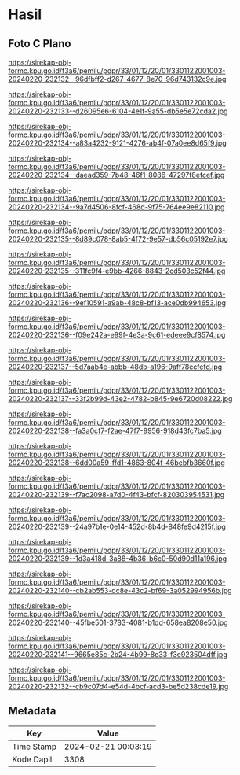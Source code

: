# Hasil

## Foto C Plano

https://sirekap-obj-formc.kpu.go.id/f3a6/pemilu/pdpr/33/01/12/20/01/3301122001003-20240220-232132--96dfbff2-d267-4677-8e70-96d743132c9e.jpg

https://sirekap-obj-formc.kpu.go.id/f3a6/pemilu/pdpr/33/01/12/20/01/3301122001003-20240220-232133--d26095e6-6104-4e1f-9a55-db5e5e72cda2.jpg

https://sirekap-obj-formc.kpu.go.id/f3a6/pemilu/pdpr/33/01/12/20/01/3301122001003-20240220-232134--a83a4232-9121-4276-ab4f-07a0ee8d65f9.jpg

https://sirekap-obj-formc.kpu.go.id/f3a6/pemilu/pdpr/33/01/12/20/01/3301122001003-20240220-232134--daead359-7b48-46f1-8086-47297f8efcef.jpg

https://sirekap-obj-formc.kpu.go.id/f3a6/pemilu/pdpr/33/01/12/20/01/3301122001003-20240220-232134--9a7d4506-8fcf-468d-9f75-764ee9e82110.jpg

https://sirekap-obj-formc.kpu.go.id/f3a6/pemilu/pdpr/33/01/12/20/01/3301122001003-20240220-232135--8d89c078-8ab5-4f72-9e57-db56c05192e7.jpg

https://sirekap-obj-formc.kpu.go.id/f3a6/pemilu/pdpr/33/01/12/20/01/3301122001003-20240220-232135--311fc9f4-e9bb-4266-8843-2cd503c52f44.jpg

https://sirekap-obj-formc.kpu.go.id/f3a6/pemilu/pdpr/33/01/12/20/01/3301122001003-20240220-232136--9ef10591-a9ab-48c8-bf13-ace0db994653.jpg

https://sirekap-obj-formc.kpu.go.id/f3a6/pemilu/pdpr/33/01/12/20/01/3301122001003-20240220-232136--f09e242a-e99f-4e3a-9c61-edeee9cf8574.jpg

https://sirekap-obj-formc.kpu.go.id/f3a6/pemilu/pdpr/33/01/12/20/01/3301122001003-20240220-232137--5d7aab4e-abbb-48db-a196-9aff78ccfefd.jpg

https://sirekap-obj-formc.kpu.go.id/f3a6/pemilu/pdpr/33/01/12/20/01/3301122001003-20240220-232137--33f2b99d-43e2-4782-b845-9e6720d08222.jpg

https://sirekap-obj-formc.kpu.go.id/f3a6/pemilu/pdpr/33/01/12/20/01/3301122001003-20240220-232138--fa3a0cf7-f2ae-47f7-9956-918d43fc7ba5.jpg

https://sirekap-obj-formc.kpu.go.id/f3a6/pemilu/pdpr/33/01/12/20/01/3301122001003-20240220-232138--6dd00a59-ffd1-4863-804f-46bebfb3660f.jpg

https://sirekap-obj-formc.kpu.go.id/f3a6/pemilu/pdpr/33/01/12/20/01/3301122001003-20240220-232139--f7ac2098-a7d0-4f43-bfcf-820303954531.jpg

https://sirekap-obj-formc.kpu.go.id/f3a6/pemilu/pdpr/33/01/12/20/01/3301122001003-20240220-232139--24a97b1e-0e14-452d-8b4d-848fe9d4215f.jpg

https://sirekap-obj-formc.kpu.go.id/f3a6/pemilu/pdpr/33/01/12/20/01/3301122001003-20240220-232139--1d3a418d-3a88-4b36-b6c0-50d90d11a196.jpg

https://sirekap-obj-formc.kpu.go.id/f3a6/pemilu/pdpr/33/01/12/20/01/3301122001003-20240220-232140--cb2ab553-dc8e-43c2-bf69-3a052994956b.jpg

https://sirekap-obj-formc.kpu.go.id/f3a6/pemilu/pdpr/33/01/12/20/01/3301122001003-20240220-232140--45fbe501-3783-4081-b1dd-658ea8208e50.jpg

https://sirekap-obj-formc.kpu.go.id/f3a6/pemilu/pdpr/33/01/12/20/01/3301122001003-20240220-232141--9665e85c-2b24-4b99-8e33-f3e923504dff.jpg

https://sirekap-obj-formc.kpu.go.id/f3a6/pemilu/pdpr/33/01/12/20/01/3301122001003-20240220-232132--cb9c07d4-e54d-4bcf-acd3-be5d238cde19.jpg


## Metadata

| Key        | Value               |
| ---------- | ------------------- |
| Time Stamp | 2024-02-21 00:03:19 |
| Kode Dapil | 3308                |



